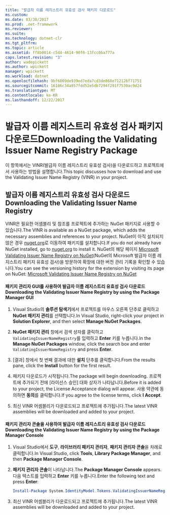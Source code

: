 ```yaml
---
title: "발급자 이름 레지스트리 유효성 검사 패키지 다운로드"
ms.custom: 
ms.date: 03/30/2017
ms.prod: .net-framework
ms.reviewer: 
ms.suite: 
ms.technology: dotnet-clr
ms.tgt_pltfrm: 
ms.topic: article
ms.assetid: ff8b0014-c5d4-4614-90f0-13fcc0ba777a
caps.latest.revision: "3"
author: wadepickett
ms.author: wpickett
manager: wpickett
ms.workload: dotnet
ms.openlocfilehash: 9bf6869de939ed7eda7cd3de868e712126f71751
ms.sourcegitcommit: 16186c34a957fdd52e5db7294f291f7530ac9d24
ms.translationtype: MT
ms.contentlocale: ko-KR
ms.lasthandoff: 12/22/2017
---
```

# <a name="downloading-the-validating-issuer-name-registry-package"></a><span data-ttu-id="edd12-102">발급자 이름 레지스트리 유효성 검사 패키지 다운로드</span><span class="sxs-lookup"><span data-stu-id="edd12-102">Downloading the Validating Issuer Name Registry Package</span></span>
<span data-ttu-id="edd12-103">이 항목에서는 VINR(발급자 이름 레지스트리 유효성 검사)을 다운로드하고 프로젝트에서 사용하는 방법을 설명합니다.</span><span class="sxs-lookup"><span data-stu-id="edd12-103">This topic discusses how to download and use the Validating Issuer Name Registry (VINR) in your project.</span></span>  
  
## <a name="downloading-the-validating-issuer-name-registry"></a><span data-ttu-id="edd12-104">발급자 이름 레지스트리 유효성 검사 다운로드</span><span class="sxs-lookup"><span data-stu-id="edd12-104">Downloading the Validating Issuer Name Registry</span></span>  
 <span data-ttu-id="edd12-105">VINR은 필요한 어셈블리 및 참조를 프로젝트에 추가하는 NuGet 패키지로 사용할 수 있습니다.</span><span class="sxs-lookup"><span data-stu-id="edd12-105">The VINR is available as a NuGet package, which adds the necessary assemblies and references to your project.</span></span> <span data-ttu-id="edd12-106">NuGet이 아직 설치되지 않은 경우 [nuget.org](http://nuget.org)로 이동하여 패키지를 설치합니다.</span><span class="sxs-lookup"><span data-stu-id="edd12-106">If you do not already have NuGet installed, go to [nuget.org](http://nuget.org) to install it.</span></span> <span data-ttu-id="edd12-107">NuGet의 해당 페이지 [Microsoft Validating Issuer Name Registry on NuGet](https://nuget.org/packages/System.IdentityModel.Tokens.ValidatingIssuerNameRegistry/)(NuGet의 Microsoft 발급자 이름 레지스트리 패키지 유효성 검사)을 방문하여 확장에 대한 버전 관리 기록을 확인할 수 있습니다.</span><span class="sxs-lookup"><span data-stu-id="edd12-107">You can see the versioning history for the extension by visiting its page on NuGet: [Microsoft Validating Issuer Name Registry on NuGet](https://nuget.org/packages/System.IdentityModel.Tokens.ValidatingIssuerNameRegistry/)</span></span>  
  
#### <a name="downloading-the-validating-issuer-name-registry-by-using-the-package-manager-gui"></a><span data-ttu-id="edd12-108">패키지 관리자 GUI를 사용하여 발급자 이름 레지스트리 유효성 검사 다운로드</span><span class="sxs-lookup"><span data-stu-id="edd12-108">Downloading the Validating Issuer Name Registry by using the Package Manager GUI</span></span>  
  
1.  <span data-ttu-id="edd12-109">Visual Studio의 **솔루션 탐색기**에서 프로젝트를 마우스 오른쪽 단추로 클릭하고 **NuGet 패키지 관리**를 선택합니다.</span><span class="sxs-lookup"><span data-stu-id="edd12-109">In Visual Studio, right-click your project in **Solution Explorer**, and then select **Manage NuGet Packages**.</span></span>  
  
2.  <span data-ttu-id="edd12-110">**NuGet 패키지 관리** 창에서 검색 상자를 클릭하고 `ValidatingIssuerNameRegistry`를 입력하고 **Enter** 키를 누릅니다.</span><span class="sxs-lookup"><span data-stu-id="edd12-110">In the **Manage NuGet Packages** window, click the search box and enter `ValidatingIssuerNameRegistry` and press **Enter**.</span></span>  
  
3.  <span data-ttu-id="edd12-111">[결과] 창에서 첫 번째 결과에 대한 **설치** 단추를 클릭합니다.</span><span class="sxs-lookup"><span data-stu-id="edd12-111">From the results pane, click the **Install** button for the first result.</span></span>  
  
4.  <span data-ttu-id="edd12-112">패키지 다운로드가 시작됩니다.</span><span class="sxs-lookup"><span data-stu-id="edd12-112">The package will begin downloading.</span></span> <span data-ttu-id="edd12-113">프로젝트에 추가되기 전에 [라이선스 승인] 대화 상자가 나타납니다.</span><span class="sxs-lookup"><span data-stu-id="edd12-113">Before it is added to your project, the License Acceptance dialog will appear.</span></span> <span data-ttu-id="edd12-114">사용 약관에 동의하면 **동의**를 클릭합니다.</span><span class="sxs-lookup"><span data-stu-id="edd12-114">If you agree to the license terms, click **I Accept**.</span></span>  
  
5.  <span data-ttu-id="edd12-115">최신 VINR 어셈블리가 다운로드되고 프로젝트에 추가됩니다.</span><span class="sxs-lookup"><span data-stu-id="edd12-115">The latest VINR assemblies will be downloaded and added to your project.</span></span>  
  
#### <a name="downloading-the-validating-issuer-name-registry-by-using-the-package-manager-console"></a><span data-ttu-id="edd12-116">패키지 관리자 콘솔을 사용하여 발급자 이름 레지스트리 유효성 검사 다운로드</span><span class="sxs-lookup"><span data-stu-id="edd12-116">Downloading the Validating Issuer Name Registry by using the Package Manager Console</span></span>  
  
1.  <span data-ttu-id="edd12-117">Visual Studio에서 **도구**, **라이브러리 패키지 관리자**, **패키지 관리자 콘솔**을 차례로 클릭합니다.</span><span class="sxs-lookup"><span data-stu-id="edd12-117">In Visual Studio, click **Tools**, **Library Package Manager**, and then **Package Manager Console**.</span></span>  
  
2.  <span data-ttu-id="edd12-118">**패키지 관리자 콘솔**이 나타납니다.</span><span class="sxs-lookup"><span data-stu-id="edd12-118">The **Package Manager Console** appears.</span></span> <span data-ttu-id="edd12-119">다음 텍스트를 입력하고 **Enter** 키를 누릅니다.</span><span class="sxs-lookup"><span data-stu-id="edd12-119">Enter the following text and press **Enter**:</span></span>  
  
    ```powershell  
    Install-Package System.IdentityModel.Tokens.ValidatingIssuerNameRegistry  
    ```  
  
3.  <span data-ttu-id="edd12-120">최신 VINR 어셈블리가 다운로드되고 프로젝트에 추가됩니다.</span><span class="sxs-lookup"><span data-stu-id="edd12-120">The latest VINR assemblies will be downloaded and added to your project.</span></span>
